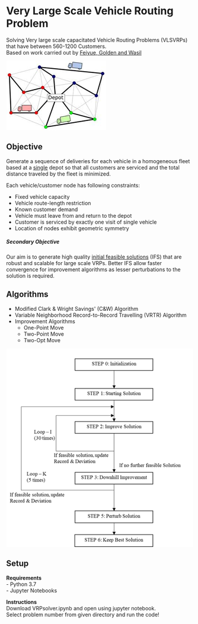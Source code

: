 # Very Large Scale Vehicle Routing Problem

Solving Very large scale capacitated Vehicle Routing Problems (VLSVRPs) that have between 560-1200 Customers.
<br>Based on work carried out by [Feiyue, Golden and Wasil](https://www.sciencedirect.com/science/article/pii/S0305054803003150)

![vectorVRP.jpg](https://github.com/tanmayraj/VLSVehicleRoutingProblemSolver/blob/master/Tags/vectorVRP.jpg)

## Objective
Generate a sequence of deliveries for each vehicle in a homogeneous fleet based at a <u>single</u> depot so that all customers are serviced and the total distance traveled by the fleet is minimized.

Each vehicle/customer node has following constraints:
- Fixed vehicle capacity
- Vehicle route-length restriction
- Known customer demand
- Vehicle must leave from and return to the depot
- Customer is serviced by exactly one visit of single vehicle
- Location of nodes exhibit geometric symmetry

##### Secondary Objective
Our aim is to generate high quality <u>initial feasible solutions</u> (IFS) that are robust and scalable for large scale VRPs. Better IFS allow faster convergence for improvement algorithms as lesser perturbations to the solution is required. 

## Algorithms
- Modified Clark & Wright Savings' (C&W) Algorithm
- Variable Neighborhood Record-to-Record Travelling (VRTR) Algorithm
- Improvement Algorithms
    - One-Point Move
    - Two-Point Move
    - Two-Opt Move

![flowsheet.png](https://github.com/tanmayraj/VLSVehicleRoutingProblemSolver/blob/master/Tags/flowsheet.png)

## Setup
<b>Requirements</b><br>
    - Python 3.7<br>
    - Jupyter Notebooks
    
<b>Instructions</b>
<br>Download VRPsolver.ipynb and open using jupyter notebook. 
<br>Select problem number from given directory and run the code! 
